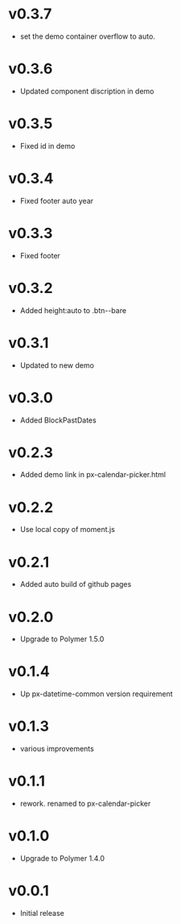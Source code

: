 v0.3.7
==================
* set the demo container overflow to auto.

v0.3.6
==================
* Updated component discription in demo

v0.3.5
==================
* Fixed id in demo

v0.3.4
==================
* Fixed footer auto year

v0.3.3
==================
* Fixed footer

v0.3.2
==================
* Added height:auto to .btn--bare

v0.3.1
==================
* Updated to new demo

v0.3.0
==================
* Added BlockPastDates

v0.2.3
==================
* Added demo link in px-calendar-picker.html

v0.2.2
==================
* Use local copy of moment.js

v0.2.1
==================
* Added auto build of github pages

v0.2.0
==================
* Upgrade to Polymer 1.5.0

v0.1.4
==================
* Up px-datetime-common version requirement

v0.1.3
==================
* various improvements

v0.1.1
==================
* rework. renamed to px-calendar-picker

v0.1.0
==================
* Upgrade to Polymer 1.4.0

v0.0.1
==================
* Initial release

